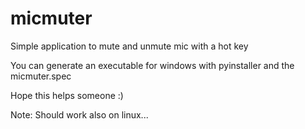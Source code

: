 # micmuter
Simple application to mute and unmute mic with a hot key

You can generate an executable for windows with pyinstaller and the micmuter.spec

Hope this helps someone :)

Note: Should work also on linux...
